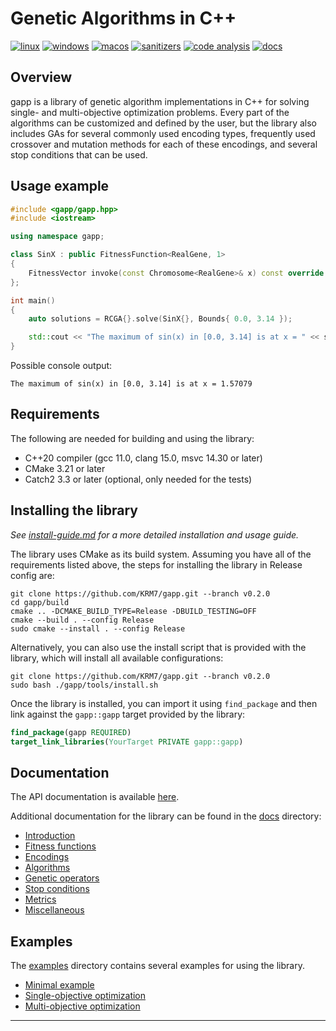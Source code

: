 
# Genetic Algorithms in C++ 

[![linux](https://github.com/KRM7/genetic-algorithms/actions/workflows/linux.yml/badge.svg?branch=master)](https://github.com/KRM7/genetic-algorithms/actions/workflows/linux.yml)
[![windows](https://github.com/KRM7/genetic-algorithms/actions/workflows/windows.yml/badge.svg?branch=master)](https://github.com/KRM7/genetic-algorithms/actions/workflows/windows.yml)
[![macos](https://github.com/KRM7/gapp/actions/workflows/macos.yml/badge.svg?branch=master)](https://github.com/KRM7/gapp/actions/workflows/macos.yml)
[![sanitizers](https://github.com/KRM7/genetic-algorithms/actions/workflows/sanitizers.yml/badge.svg?branch=master)](https://github.com/KRM7/genetic-algorithms/actions/workflows/sanitizers.yml)
[![code analysis](https://github.com/KRM7/genetic-algorithms/actions/workflows/analysis.yml/badge.svg?branch=master)](https://github.com/KRM7/genetic-algorithms/actions/workflows/analysis.yml)
[![docs](https://github.com/KRM7/gapp/actions/workflows/docs.yml/badge.svg?branch=master)](https://github.com/KRM7/gapp/actions/workflows/docs.yml)

## Overview

gapp is a library of genetic algorithm implementations in C++ for solving single-
and multi-objective optimization problems. Every part of the algorithms can be customized
and defined by the user, but the library also includes GAs for several commonly used encoding types,
frequently used crossover and mutation methods for each of these encodings,
and several stop conditions that can be used.


## Usage example

```cpp
#include <gapp/gapp.hpp>
#include <iostream>

using namespace gapp;

class SinX : public FitnessFunction<RealGene, 1> 
{
    FitnessVector invoke(const Chromosome<RealGene>& x) const override { return { std::sin(x[0]) }; }
};

int main()
{
    auto solutions = RCGA{}.solve(SinX{}, Bounds{ 0.0, 3.14 });

    std::cout << "The maximum of sin(x) in [0.0, 3.14] is at x = " << solutions[0].chromosome[0];
}
```

Possible console output:

```text
The maximum of sin(x) in [0.0, 3.14] is at x = 1.57079
```


## Requirements

The following are needed for building and using the library:

- C++20 compiler (gcc 11.0, clang 15.0, msvc 14.30 or later)
- CMake 3.21 or later
- Catch2 3.3 or later (optional, only needed for the tests)


## Installing the library

*See [install-guide.md](docs/install-guide.md) for a more detailed installation and usage guide.*

The library uses CMake as its build system. Assuming you have all of the requirements
listed above, the steps for installing the library in Release config are:

```shell
git clone https://github.com/KRM7/gapp.git --branch v0.2.0
cd gapp/build
cmake .. -DCMAKE_BUILD_TYPE=Release -DBUILD_TESTING=OFF
cmake --build . --config Release
sudo cmake --install . --config Release
```

Alternatively, you can also use the install script that is provided with the library, which
will install all available configurations:

```shell
git clone https://github.com/KRM7/gapp.git --branch v0.2.0
sudo bash ./gapp/tools/install.sh
```

Once the library is installed, you can import it using `find_package` and then link
against the `gapp::gapp` target provided by the library:

```cmake
find_package(gapp REQUIRED)
target_link_libraries(YourTarget PRIVATE gapp::gapp)
```


## Documentation

The API documentation is available [here](https://krm7.github.io/gapp/).

Additional documentation for the library can be found in the [docs](./docs) directory:

* [Introduction](./docs/introduction.md)
* [Fitness functions](./docs/fitness-functions.md) 
* [Encodings](./docs/encodings.md)  
* [Algorithms](./docs/algorithms.md)  
* [Genetic operators](./docs/genetic-operators.md)  
* [Stop conditions](./docs/stop-conditions.md)  
* [Metrics](./docs/metrics.md)    
* [Miscellaneous](./docs/miscellaneous.md)


## Examples

The [examples](./examples) directory contains several examples for using the library.

* [Minimal example](./examples/1_minimal_example.cpp)
* [Single-objective optimization](./examples/2_basic_single_objective.cpp)
* [Multi-objective optimization](./examples/3_basic_multi_objective.cpp)

-------------------------------------------------------------------------------------------------


